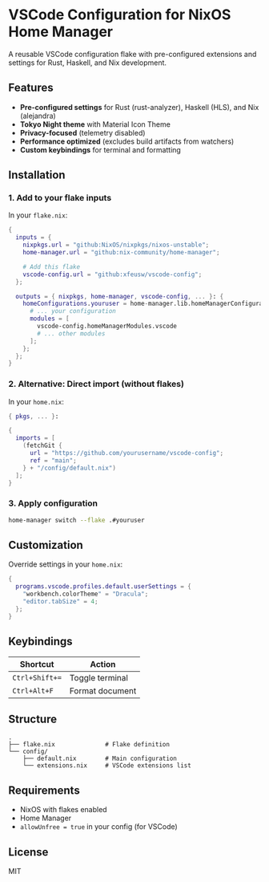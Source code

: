 # VSCode Configuration for NixOS Home Manager

A reusable VSCode configuration flake with pre-configured extensions and settings for Rust, Haskell, and Nix development.

## Features

- **Pre-configured settings** for Rust (rust-analyzer), Haskell (HLS), and Nix (alejandra)
- **Tokyo Night theme** with Material Icon Theme
- **Privacy-focused** (telemetry disabled)
- **Performance optimized** (excludes build artifacts from watchers)
- **Custom keybindings** for terminal and formatting

## Installation

### 1. Add to your flake inputs

In your `flake.nix`:
```nix
{
  inputs = {
    nixpkgs.url = "github:NixOS/nixpkgs/nixos-unstable";
    home-manager.url = "github:nix-community/home-manager";

    # Add this flake
    vscode-config.url = "github:xfeusw/vscode-config";
  };

  outputs = { nixpkgs, home-manager, vscode-config, ... }: {
    homeConfigurations.youruser = home-manager.lib.homeManagerConfiguration {
      # ... your configuration
      modules = [
        vscode-config.homeManagerModules.vscode
        # ... other modules
      ];
    };
  };
}
```

### 2. Alternative: Direct import (without flakes)

In your `home.nix`:
```nix
{ pkgs, ... }:

{
  imports = [
    (fetchGit {
      url = "https://github.com/yourusername/vscode-config";
      ref = "main";
    } + "/config/default.nix")
  ];
}
```

### 3. Apply configuration
```bash
home-manager switch --flake .#youruser
```

## Customization

Override settings in your `home.nix`:
```nix
{
  programs.vscode.profiles.default.userSettings = {
    "workbench.colorTheme" = "Dracula";
    "editor.tabSize" = 4;
  };
}
```

## Keybindings

| Shortcut | Action |
|----------|--------|
| `Ctrl+Shift+=` | Toggle terminal |
| `Ctrl+Alt+F` | Format document |

## Structure
```
.
├── flake.nix              # Flake definition
└── config/
    ├── default.nix        # Main configuration
    └── extensions.nix     # VSCode extensions list
```

## Requirements

- NixOS with flakes enabled
- Home Manager
- `allowUnfree = true` in your config (for VSCode)

## License

MIT

